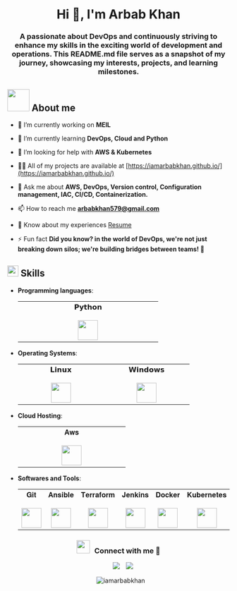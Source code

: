 <h1 align="center">Hi 👋, I'm Arbab Khan</h1>
<h3 align="center">A passionate about DevOps and continuously striving to enhance my skills in the exciting world of development and operations. This README.md file serves as a snapshot of my journey, showcasing my interests, projects, and learning milestones.</h3>

## <picture><img src = "https://github.com/7oSkaaa/7oSkaaa/blob/main/Images/about_me.gif?raw=true" width = 50px></picture> About me
- 🔭 I’m currently working on **MEIL**

- 🌱 I’m currently learning **DevOps, Cloud and Python**

- 🤝 I’m looking for help with **AWS & Kubernetes**

- 👨‍💻 All of my projects are available at [https://iamarbabkhan.github.io/](https://iamarbabkhan.github.io/)

- 💬 Ask me about **AWS, DevOps, Version control, Configuration management, IAC, CI/CD, Containerization.**

- 📫 How to reach me **arbabkhan579@gmail.com**

- 📄 Know about my experiences [Resume](https://drive.google.com/file/d/186MRJbhoYYFfy7OG_a_fKd-Hu8OnY4Gt/view)

- ⚡ Fun fact **Did you know? in the world of DevOps, we're not just breaking down silos; we're building bridges between teams! 🌉**


## <img src="https://media2.giphy.com/media/QssGEmpkyEOhBCb7e1/giphy.gif?cid=ecf05e47a0n3gi1bfqntqmob8g9aid1oyj2wr3ds3mg700bl&rid=giphy.gif" width ="25"><b> Skills</b>
- **Programming languages**:

   <table>
   <tbody>
    <tr valign="top">
      <td width="25%" align="center">
        <span>𝗣𝘆𝘁𝗵𝗼𝗻</span><br><br>
        <img height="45px" src="https://cdn.svgporn.com/logos/python.svg">
      </td>
    </tr>
   </tbody>
   </table>

- **Operating Systems**:

  <table>
   <tbody>
    <tr valign="top">
      <td width="25%" align="center">
        <span>𝗟𝗶𝗻𝘂𝘅</span><br><br>
        <img height="45px" src="https://cdn.svgporn.com/logos/linux-tux.svg">
      </td>
      <td width="25%" align="center">
        <span>𝗪𝗶𝗻𝗱𝗼𝘄𝘀</span><br><br>
        <img height="45px" src="https://cdn.svgporn.com/logos/microsoft-windows-icon.svg">
       </td>
    </tr>
   </tbody>
   </table>

- **Cloud Hosting**:

   <table>
   <tbody>
    <tr valign="top">
      <td width="25%" align="center">
        <span>𝐀𝐰𝐬</span><br><br>
        <img height="45px" src="https://cdn.svgporn.com/logos/aws.svg">
      </td>
    </tr>
   </tbody>
   </table>

- **Softwares and Tools**:

   <table>
   <tbody>
    <tr valign="top">
      <td width="25%" align="center">
        <span>𝐆𝐢𝐭</span><br><br>
        <img height="45px" src="https://cdn.svgporn.com/logos/git-icon.svg">
      </td>
      <td width="25%" align="center">
        <span>𝐀𝐧𝐬𝐢𝐛𝐥𝐞</span><br><br>
        <img height="45px" src="https://cdn.svgporn.com/logos/ansible.svg">
      </td>
      <td width="25%" align="center">
        <span>𝐓𝐞𝐫𝐫𝐚𝐟𝐨𝐫𝐦</span><br><br>
        <img height="45px" src="https://cdn.svgporn.com/logos/terraform-icon.svg">
      </td>    
       <td width="25%" align="center">
        <span>𝐉𝐞𝐧𝐤𝐢𝐧𝐬</span><br><br>
        <img height="45px" src="https://cdn.svgporn.com/logos/jenkins.svg">
      </td>        
      <td width="25%" align="center">
        <span>𝐃𝐨𝐜𝐤𝐞𝐫</span><br><br>
        <img height="45px" src="https://cdn.svgporn.com/logos/docker-icon.svg">
       </td> 
      <td width="25%" align="center">
        <span>𝐊𝐮𝐛𝐞𝐫𝐧𝐞𝐭𝐞𝐬</span><br><br>
        <img height="45px" src="https://cdn.svgporn.com/logos/kubernetes.svg">
       </td> 
    </tr>
   </tbody>
   </table>

<h3 align="center" > <img src="https://media.giphy.com/media/iY8CRBdQXODJSCERIr/giphy.gif" width="30" height="30" style="margin-right: 10px;">Connect with me 🤝 </h3>

<p align="center">

 <div align="center"  class="icons-social" style="margin-left: 10px;">
        <a style="margin-left: 10px;"  target="_blank" href="https://in.linkedin.com/in/arbabkhan579">
			<img src="https://img.icons8.com/doodle/40/000000/linkedin--v2.png"></a>
        <a style="margin-left: 10px;" target="_blank" href="https://github.com/iamarbabkhan">
		<img src="https://img.icons8.com/doodle/40/000000/github--v1.png"></a>

<p align="center">
<p><img align="center" src="https://github-readme-streak-stats.herokuapp.com/?user=iamarbabkhan&" alt="iamarbabkhan" /></p>
